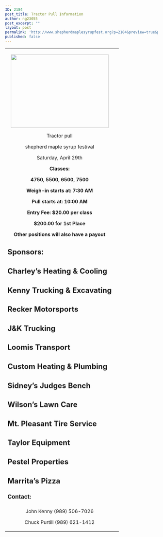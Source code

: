 ```yaml
---
ID: 2184
post_title: Tractor Pull Information
author: ng23055
post_excerpt: ""
layout: post
permalink: 'http://www.shepherdmaplesyrupfest.org?p=2184&preview=true&preview_id=2184'
published: false
---
```

</i></s></b></u>

<table><tbody><tr><td><p style="text-align: center;">       <img src="http://www.shepherdmaplesyrupfest.org/wp-content/uploads/2017/04/image-1.png" width="322" height="241" alt="" title=""></p>
<p style="text-align: center;"></i></s></b></u></p>
<p style="text-align: center;"></i></s></b></u></p>
<p style="text-align: center;">Tractor pull</i></s></b></u></p>
<p style="text-align: center;">shepherd maple syrup festival</i></s></b></u></p>
<p style="text-align: center;">Saturday, April 29th</i></s></b></u></p>

<p style="text-align: center;"><b>Classes: </b></p>
<p style="text-align: center;"><b>4750, 5500, 6500, 7500</b></p>
<p style="text-align: center;"><b></b></p>
<p style="text-align: center;"><b>Weigh-in starts at: 7:30 AM</b></p>
<p style="text-align: center;"><b></b></p>
<p style="text-align: center;"><b>Pull starts at: 10:00 AM </b></p>
<p style="text-align: center;"><b></b></p>
<p style="text-align: center;"><b>Entry Fee: $20.00 per class</b></p>
<p style="text-align: center;"><b></b></p>
<p style="text-align: center;"><b>$200.00 for 1st Place</b></p>
<p style="text-align: center;"><b>Other positions will also have a payout </b></p>
<h2>Sponsors:</h2>
<h2>Charley’s Heating & Cooling</h2>
<h2>Kenny Trucking & Excavating</h2>
<h2>Recker Motorsports</h2>
<h2>J&K Trucking</h2>
<h2>Loomis Transport</h2>
<h2>Custom Heating & Plumbing</h2>
<h2>Sidney’s Judges Bench</h2>
<h2>Wilson’s Lawn Care</h2>
<h2>Mt. Pleasant Tire Service</h2>
<h2>Taylor Equipment</h2>
<h2>Pestel Properties</h2>
<h2>Marrita’s Pizza</h2>
<p style="text-align: center;"><b></b></p>
<h3>Contact: </h3>
<h3></h3>
<p style="text-align: center;">John Kenny
 (989) 506-7026</p>
<p style="text-align: center;">Chuck Purtill
 (989) 621-1412</p>
<p style="text-align: center;"></p>

</td><td><p style="text-align: center;"></i></s></b></u></p>
<p style="text-align: center;"></i></s></b></u></p>
</td></tr></tbody></table>

</i></s></b></u>